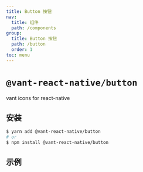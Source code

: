 ```yaml
---
title: Button 按钮
nav:
  title: 组件
  path: /components
group:
  title: Button 按钮
  path: /button
  order: 1
toc: menu
---
```


# `@vant-react-native/button`

vant icons for react-native

## 安装

```sh
$ yarn add @vant-react-native/button
# or
$ npm install @vant-react-native/button
```

## 示例

<code src="../demo/index.tsx" hideActions='["CSB"]'></code>

<API src="./index.tsx"></API>

